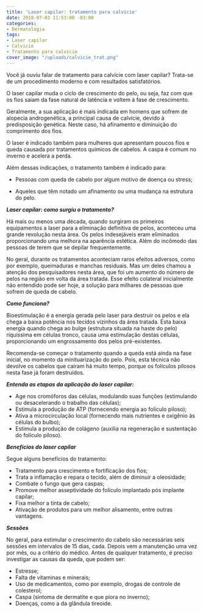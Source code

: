 ```yaml
---
title: 'Laser capilar: tratamento para calvície'
date: 2018-07-03 11:53:00 -03:00
categories:
- Dermatologia
tags:
- Laser capilar
- Calvicie
- Tratamento para calvicie
cover_image: "/uploads/calvicie_trat.png"
---
```


Você já ouviu falar de tratamento para calvície com laser capilar? Trata-se de um procedimento moderno e com resultados satisfatórios.

O laser capilar muda o ciclo de crescimento do pelo, ou seja, faz com que os fios saiam da fase natural de latência e voltem à fase de crescimento.

Geralmente, a sua aplicação é mais indicada em homens que sofrem de alopecia androgenética, a principal causa de calvície, devido à predisposição genética. Neste caso, há afinamento e diminuição do comprimento dos fios.

O laser é indicado também para mulheres que apresentam poucos fios e queda causada por tratamentos químicos de cabelos. A caspa é comum no inverno e acelera a perda.

Além dessas indicações, o tratamento também é indicado para:

* Pessoas com queda de cabelo por algum motivo de doença ou stress;

* Aqueles que têm notado um afinamento ou uma mudança na estrutura do pelo.

***Laser capilar: como surgiu o tratamento?***

Há mais ou menos uma década, quando surgiram os primeiros equipamentos a laser para a eliminação definitiva de pelos, aconteceu uma grande revolução nesta área. Os pelos indesejáveis eram eliminados proporcionando uma melhora na aparência estética. Além do incômodo das pessoas de terem que se depilar frequentemente.

No geral, durante os tratamentos aconteciam raros efeitos adversos, como por exemplo, queimaduras e manchas residuais. Mas um deles chamou a atenção dos pesquisadores nesta área, que foi um aumento do número de pelos na região em volta da área tratada. Esse efeito colateral inicialmente não entendido pode ser hoje, a solução para milhares de pessoas que sofrem de queda de cabelo.

***Como funciona?***

Bioestimulação é a energia gerada pelo laser para destruir os pelos e ela chega a baixa potência nos tecidos vizinhos da área tratada. Esta baixa energia quando chega ao bulge (estrutura situada na haste do pelo) riquíssima em células tronco, causa uma estimulação destas células, proporcionando um engrossamento dos pelos pré-existentes.

Recomenda-se começar o tratamento quando a queda está ainda na fase inicial, no momento da minituarização do pelo. Pois, esta técnica não devolve os cabelos que caíram há muito tempo, porque os folículos pilosos nesta fase já foram destruídos.

***Entenda as etapas da aplicação do laser capilar:***

* Age nos cromóforos das células, modulando suas funções (estimulando ou desacelerando o trabalho das células);
* Estimula a produção de ATP (fornecendo energia ao folículo piloso);
* Ativa a microcirculação local (fornecendo mais nutrientes e oxigênio às células do bulbo);
* Estimula a produção de colágeno (auxilia na regeneração e sustentação do folículo piloso).

***Benefícios do laser capilar***

Segue alguns benefícios do tratamento:
* Tratamento para crescimento e fortificação dos fios;
* Trata a inflamação e repara o tecido, além de diminuir a oleosidade;
* Combate o fungo que gera caspas;
* Promove melhor asseptividade do folículo implantado pós implante capilar;
* Fixa melhor a tinta de cabelo;
* Ativação de produtos para um melhor alisamento, entre outras vantagens.

***Sessões***

No geral, para estimular o crescimento do cabelo são necessárias seis sessões em intervalos de 15 dias, cada. Depois vem a manutenção uma vez por mês, ou a critério do médico. Antes de qualquer tratamento, é preciso investigar as causas da queda, que podem ser:

* Estresse;
* Falta de vitaminas e minerais;
* Uso de medicamentos, como por exemplo, drogas de controle de colesterol;
* Caspa (sintoma de dermatite e que piora no inverno);
* Doenças, como a da glândula tireoide.